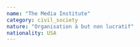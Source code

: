 ```yaml
---
name: "The Media Institute"
category: civil_society
nature: "Organisation à but non lucratif"
nationality: USA
---
```

    